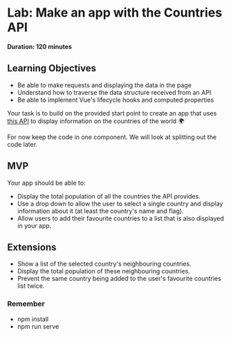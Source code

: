 # Lab: Make an app with the Countries API

**Duration: 120 minutes**

## Learning Objectives
- Be able to make requests and displaying the data in the page
- Understand how to traverse the data structure received from an API
- Be able to implement Vue's lifecycle hooks and computed properties

Your task is to build on the provided start point to create an app that uses [this API](https://restcountries.eu/rest/v2/all) to display information on the countries of the world :earth_africa:

For now keep the code in one component. We will look at splitting out the code later.

## MVP

Your app should be able to:
- Display the total population of all the countries the API provides.
- Use a drop down to allow the user to select a single country and display information about it (at least the country's name and flag).
- Allow users to add their favourite countries to a list that is also displayed in your app.

## Extensions

- Show a list of the selected country's neighbouring countries.
- Display the total population of these neighbouring countries.
- Prevent the same country being added to the user's favourite countries list twice.


### Remember

- npm install 
- npm run serve